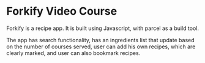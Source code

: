 # Forkify Video Course

Forkify is a recipe app. It is built using Javascript, with parcel as a build tool. 

The app has search functionality, has an ingredients list that update based on the number of courses served, user can add his own recipes, which are clearly marked, and user can also bookmark recipes. 
